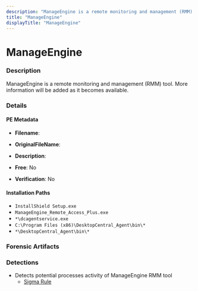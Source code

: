 ```yaml
---
description: "ManageEngine is a remote monitoring and management (RMM) tool. More information will be added as it becomes available."
title: "ManageEngine"
displayTitle: "ManageEngine"
---
```




# ManageEngine


### Description

ManageEngine is a remote monitoring and management (RMM) tool. More information will be added as it becomes available.




### Details


#### PE Metadata
- **Filename**: 
- **OriginalFileName**: 
- **Description**: 


- **Free**: No

- **Verification**: No




#### Installation Paths
- `InstallShield Setup.exe`
- `ManageEngine_Remote_Access_Plus.exe`
- `*\dcagentservice.exe`
- `C:\Program Files (x86)\DesktopCentral_Agent\bin\*`
- `*\DesktopCentral_Agent\bin\*`

### Forensic Artifacts






### Detections
- Detects potential processes activity of ManageEngine RMM tool
  - [Sigma Rule](https://github.com/magicsword-io/LOLRMM/blob/main/detections/sigma/manageengine_processes_sigma.yml)



